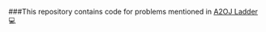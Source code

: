 ###This repository contains code for problems mentioned in [A2OJ Ladder](https://a2oj.com/Ladders.html) :computer:
